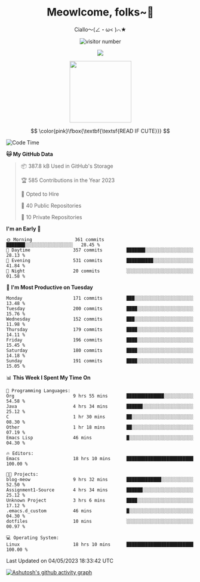 <div align="center">
  <h1>Meowlcome, folks~👋</h1>
  <p>Ciallo～(∠・ω< )⌒★</p>
</div>

<p align="center">
  <img src="https://count.getloli.com/get/@Ziqi-Yang?theme=rule34" alt="visitor number" />
</p>

<p align="center">
  <img src="https://skillicons.dev/icons?i=rust,c,py,flutter,go,java,js,bash,linux,emacs" />
</p>
<p align="center">
  <img height="165" src="https://github-readme-stats.vercel.app/api?username=Ziqi-Yang&show_icons=true&include_all_commits=true&hide_border=true" />
</p>

$$
\color{pink}\fbox{\textbf{\textsf{READ IF CUTE}}}
$$

<!--START_SECTION:waka-->
![Code Time](http://img.shields.io/badge/Code%20Time-983%20hrs%2023%20mins-blue)

**🐱 My GitHub Data** 

> 📦 387.8 kB Used in GitHub's Storage 
 > 
> 🏆 585 Contributions in the Year 2023
 > 
> 💼 Opted to Hire
 > 
> 📜 40 Public Repositories 
 > 
> 🔑 10 Private Repositories 
 > 
**I'm an Early 🐤** 

```text
🌞 Morning                361 commits         ███████░░░░░░░░░░░░░░░░░░   28.45 % 
🌆 Daytime                357 commits         ███████░░░░░░░░░░░░░░░░░░   28.13 % 
🌃 Evening                531 commits         ██████████░░░░░░░░░░░░░░░   41.84 % 
🌙 Night                  20 commits          ░░░░░░░░░░░░░░░░░░░░░░░░░   01.58 % 
```
📅 **I'm Most Productive on Tuesday** 

```text
Monday                   171 commits         ███░░░░░░░░░░░░░░░░░░░░░░   13.48 % 
Tuesday                  200 commits         ████░░░░░░░░░░░░░░░░░░░░░   15.76 % 
Wednesday                152 commits         ███░░░░░░░░░░░░░░░░░░░░░░   11.98 % 
Thursday                 179 commits         ████░░░░░░░░░░░░░░░░░░░░░   14.11 % 
Friday                   196 commits         ████░░░░░░░░░░░░░░░░░░░░░   15.45 % 
Saturday                 180 commits         ████░░░░░░░░░░░░░░░░░░░░░   14.18 % 
Sunday                   191 commits         ████░░░░░░░░░░░░░░░░░░░░░   15.05 % 
```


📊 **This Week I Spent My Time On** 

```text
💬 Programming Languages: 
Org                      9 hrs 55 mins       ██████████████░░░░░░░░░░░   54.58 % 
Java                     4 hrs 34 mins       ██████░░░░░░░░░░░░░░░░░░░   25.12 % 
C                        1 hr 30 mins        ██░░░░░░░░░░░░░░░░░░░░░░░   08.30 % 
Other                    1 hr 18 mins        ██░░░░░░░░░░░░░░░░░░░░░░░   07.19 % 
Emacs Lisp               46 mins             █░░░░░░░░░░░░░░░░░░░░░░░░   04.30 % 

🔥 Editors: 
Emacs                    18 hrs 10 mins      █████████████████████████   100.00 % 

🐱‍💻 Projects: 
blog-meow                9 hrs 32 mins       █████████████░░░░░░░░░░░░   52.50 % 
Assignment1-Source       4 hrs 34 mins       ██████░░░░░░░░░░░░░░░░░░░   25.12 % 
Unknown Project          3 hrs 6 mins        ████░░░░░░░░░░░░░░░░░░░░░   17.12 % 
.emacs.d_custom          46 mins             █░░░░░░░░░░░░░░░░░░░░░░░░   04.30 % 
dotfiles                 10 mins             ░░░░░░░░░░░░░░░░░░░░░░░░░   00.97 % 

💻 Operating System: 
Linux                    18 hrs 10 mins      █████████████████████████   100.00 % 
```


 Last Updated on 04/05/2023 18:33:42 UTC
<!--END_SECTION:waka-->


[![Ashutosh's github activity graph](https://github-readme-activity-graph.cyclic.app/graph?username=Ziqi-Yang&theme=github)](https://github.com/ashutosh00710/github-readme-activity-graph)
